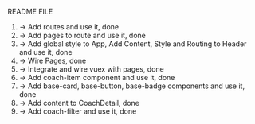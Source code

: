 README FILE

1. -> Add routes and use it, done
2. -> Add pages to route and use it, done
3. -> Add global style to App, Add Content, Style and Routing to Header and use it, done
4. -> Wire Pages, done
5. -> Integrate and wire vuex with pages, done
6. -> Add coach-item component and use it, done
7. -> Add base-card, base-button, base-badge components and use it, done
8. -> Add content to CoachDetail, done
9. -> Add coach-filter and use it, done
